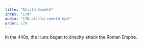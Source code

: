 ```yaml
---
title: "Atilla Cometh"
index: "170"
audio: "170-atilla-cometh.mp3"
order: 179
---
```


In the 440s, the Huns began to direclty attack the Roman Empire.
